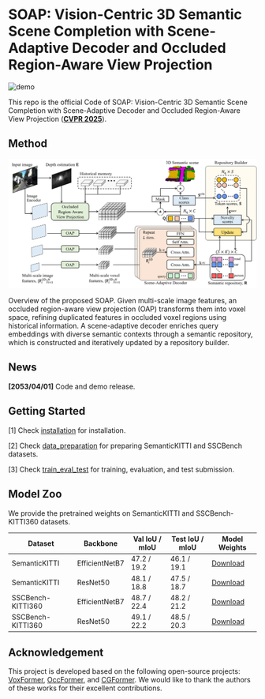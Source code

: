 # SOAP: Vision-Centric 3D Semantic Scene Completion with Scene-Adaptive Decoder and Occluded Region-Aware View Projection
![demo](https://github.com/gywns6287/SOAP/blob/main/assets/best_prediction.gif)

This repo is the official Code of SOAP: Vision-Centric 3D Semantic Scene Completion with Scene-Adaptive Decoder and Occluded Region-Aware View Projection (**[CVPR 2025](https://openaccess.thecvf.com/content/CVPR2025/papers/Lee_SOAP_Vision-Centric_3D_Semantic_Scene_Completion_with_Scene-Adaptive_Decoder_and_CVPR_2025_paper.pdf)**).

## Method
![model](https://github.com/gywns6287/SOAP/blob/main/assets/model.png)

Overview of the proposed SOAP. Given multi-scale image features, an occluded region-aware view projection (OAP) transforms  them into voxel space, refining duplicated features in occluded voxel regions using historical information. A scene-adaptive decoder enriches query embeddings with diverse semantic contexts through a semantic repository, which is constructed and iteratively updated by  a repository builder.

## News
**[2053/04/01]**  Code and demo release.

## Getting Started
[1] Check [installation](https://github.com/gywns6287/SOAP/blob/main/docs/Installation.md) for installation.

[2] Check [data_preparation](https://github.com/gywns6287/SOAP/blob/main/docs/Dataset.md) for preparing SemanticKITTI and SSCBench datasets.

[3] Check [train_eval_test](https://github.com/gywns6287/SOAP/blob/main/docs/train_eval_test.md) for training, evaluation, and test submission.


## Model Zoo
We provide the pretrained weights on SemanticKITTI and SSCBench-KITTI360 datasets. 

| Dataset             | Backbone     | Val IoU / mIoU | Test IoU / mIoU | Model Weights |
|---------------------|--------------|----------------|------------------|----------------|
| SemanticKITTI       | EfficientNetB7 | 47.2 / 19.2    | 46.1 / 19.1       | [Download](https://drive.google.com/file/d/1MQt6FoVI7xRoseC97UWmOt0zhp3nNrgU/view?usp=drive_link) |
| SemanticKITTI       | ResNet50 | 48.1 / 18.8    | 47.5 / 18.7       | [Download](https://drive.google.com/file/d/13HeZdzJNb0ld-i2-L_BCth7z9M9FswQW/view?usp=drive_link) |
| SSCBench-KITTI360 | EfficientNetB7 | 48.7 / 22.4   | 48.2 / 21.2       | [Download](https://drive.google.com/file/d/1A72mzz-I5E5heOaQt3w35TFPSoeigodJ/view?usp=drive_link) |
| SSCBench-KITTI360       | ResNet50 | 49.1 / 22.2  | 48.5 / 20.3       | [Download](https://drive.google.com/file/d/1OqH8Rbiq5m_mMmOaaPMWsLPtd1rn3R30/view?usp=drive_link) |


## Acknowledgement
This project is developed based on the following open-source projects: [VoxFormer](https://github.com/NVlabs/VoxFormer), [OccFormer](https://github.com/zhangyp15/OccFormer), and [CGFormer](https://github.com/pkqbajng/CGFormer).
We would like to thank the authors of these works for their excellent contributions.
